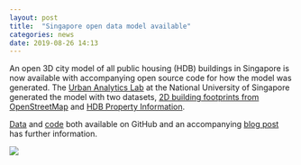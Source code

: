 ```yaml
---
layout: post
title:  "Singapore open data model available"
categories: news
date: 2019-08-26 14:13
---
```


An open 3D city model of all public housing (HDB) buildings in Singapore is now available with accompanying open source code for how the model was generated. The [Urban Analytics Lab](https://ual.sg/) at the National University of Singapore generated the model with two datasets, [2D building footprints from OpenStreetMap](https://www.openstreetmap.org/#map=12/1.3649/103.8229) and [HDB Property Information](https://data.gov.sg/dataset/hdb-property-information).

[Data](https://github.com/ualsg/hdb3d-data) and [code](https://github.com/ualsg/hdb3d-code) both available on GitHub and an accompanying [blog post](https://ual.sg/post/2019/08/25/release-of-3d-building-open-data-of-hdbs-in-singapore/) has further information.

<a href="https://github.com/ualsg/hdb3d-data"><img src="{{ site.baseurl }}/img/2019/hdb3d.png"/></a><br/>
